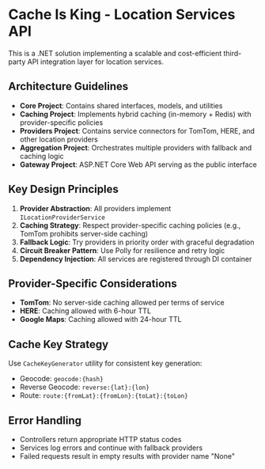 <!-- Use this file to provide workspace-specific custom instructions to Copilot. For more details, visit https://code.visualstudio.com/docs/copilot/copilot-customization#_use-a-githubcopilotinstructionsmd-file -->

# Cache Is King - Location Services API

This is a .NET solution implementing a scalable and cost-efficient third-party API integration layer for location services.

## Architecture Guidelines

- **Core Project**: Contains shared interfaces, models, and utilities
- **Caching Project**: Implements hybrid caching (in-memory + Redis) with provider-specific policies
- **Providers Project**: Contains service connectors for TomTom, HERE, and other location providers
- **Aggregation Project**: Orchestrates multiple providers with fallback and caching logic
- **Gateway Project**: ASP.NET Core Web API serving as the public interface

## Key Design Principles

1. **Provider Abstraction**: All providers implement `ILocationProviderService`
2. **Caching Strategy**: Respect provider-specific caching policies (e.g., TomTom prohibits server-side caching)
3. **Fallback Logic**: Try providers in priority order with graceful degradation
4. **Circuit Breaker Pattern**: Use Polly for resilience and retry logic
5. **Dependency Injection**: All services are registered through DI container

## Provider-Specific Considerations

- **TomTom**: No server-side caching allowed per terms of service
- **HERE**: Caching allowed with 6-hour TTL
- **Google Maps**: Caching allowed with 24-hour TTL

## Cache Key Strategy

Use `CacheKeyGenerator` utility for consistent key generation:
- Geocode: `geocode:{hash}`
- Reverse Geocode: `reverse:{lat}:{lon}`
- Route: `route:{fromLat}:{fromLon}:{toLat}:{toLon}`

## Error Handling

- Controllers return appropriate HTTP status codes
- Services log errors and continue with fallback providers
- Failed requests result in empty results with provider name "None"
